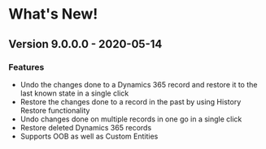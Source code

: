 # What's New!

## Version 9.0.0.0 - 2020-05-14

### Features

* Undo the changes done to a Dynamics 365 record and restore it to the last known state in a single click
* Restore the changes done to a record in the past by using History Restore functionality
* Undo changes done on multiple records in one go in a single click
* Restore deleted Dynamics 365 records
* Supports OOB as well as Custom Entities



